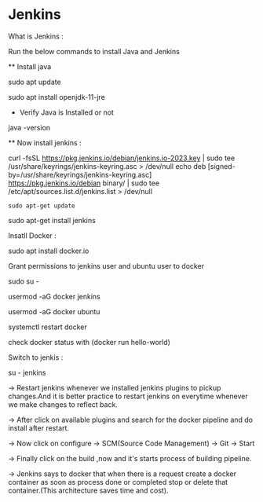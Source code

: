 # Jenkins

What is Jenkins : 




Run the below commands to install Java and Jenkins

** Install java

sudo apt update

sudo apt install openjdk-11-jre

* Verify Java is Installed or not
  
java -version

** Now install jenkins : 

curl -fsSL https://pkg.jenkins.io/debian/jenkins.io-2023.key | sudo tee \
  /usr/share/keyrings/jenkins-keyring.asc > /dev/null
echo deb [signed-by=/usr/share/keyrings/jenkins-keyring.asc] \
  https://pkg.jenkins.io/debian binary/ | sudo tee \
  /etc/apt/sources.list.d/jenkins.list > /dev/null
  
    sudo apt-get update
    
  sudo apt-get install jenkins

Insatll Docker :

sudo apt install docker.io

Grant permissions to jenkins user and ubuntu user to docker

sudo su - 

usermod -aG docker jenkins

usermod -aG docker ubuntu

systemctl restart docker


check docker status with (docker run hello-world)


Switch to jenkis :

su - jenkins

-> Restart jenkins whenever we installed jenkins plugins to pickup changes.And it is better practice to restart jenkins on everytime whenever we make changes to reflect back.

-> After click on available plugins and search for the docker pipeline and do install after restart.

-> Now click on configure -> SCM(Source Code Management) -> Git -> Start

-> Finally click on the build ,now and it's starts process of building pipeline.

-> Jenkins says to docker that when there is a request create a docker container as soon as process done or completed stop or delete that container.(This architecture saves time and cost).
